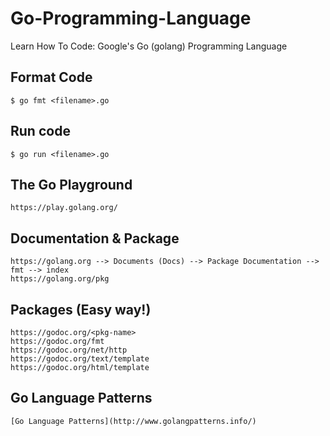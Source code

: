 # Go-Programming-Language
Learn How To Code: Google's Go (golang) Programming Language

## Format Code
```
$ go fmt <filename>.go
```

## Run code
```
$ go run <filename>.go
```

## The Go Playground
```
https://play.golang.org/
```

## Documentation & Package
```
https://golang.org --> Documents (Docs) --> Package Documentation --> fmt --> index
https://golang.org/pkg
```

## Packages (Easy way!)
```
https://godoc.org/<pkg-name>
https://godoc.org/fmt
https://godoc.org/net/http
https://godoc.org/text/template
https://godoc.org/html/template
```

## Go Language Patterns
```
[Go Language Patterns](http://www.golangpatterns.info/)
```

